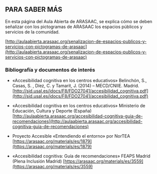 ## PARA SABER MÁS

En esta página del Aula Abierta de ARASAAC, se explica cómo se deben señalizar con los pictogramas de ARASAAC los espacios públicos y servicios de la comunidad.

[http://aulaabierta.arasaac.org/senalizacion-de-espacios-publicos-y-servicios-con-pictogramas-de-arasaac](http://aulaabierta.arasaac.org/senalizacion-de-espacios-publicos-y-servicios-con-pictogramas-de-arasaac)

### Bibliografía y documentos de interés

- «Accesibilidad cognitiva en los centros educativos»
Belinchón, S., Casas, S. , Díez, C. y Tamarit, J. (2014) – MECD/CNIIE. Madrid.
[http://sid.usal.es/idocs/F8/FDO27041/accesibilidad_cognitiva.pdf](http://sid.usal.es/idocs/F8/FDO27041/accesibilidad_cognitiva.pdf)

  
- «Accesibilidad cognitiva en los centros educativos» Ministerio de Educación, Cultura y Deporte (España)
[http://aulaabierta.arasaac.org/accesibilidad-cognitiva-guia-de-recomendaciones](http://aulaabierta.arasaac.org/accesibilidad-cognitiva-guia-de-recomendaciones)

- Proyecto Accesible «Entendiendo el entorno» por NorTEA
[https://arasaac.org/materials/es/1879](https://arasaac.org/materials/es/1879)

- «Accesibilidad cognitiva: Guía de recomendaciones» FEAPS Madrid (Plena Inclusión Madrid)
[https://arasaac.org/materials/es/3559](https://arasaac.org/materials/es/3559)
<!--stackedit_data:
eyJoaXN0b3J5IjpbLTEzOTU2ODE2ODMsLTIwMzgzMTY5NDldfQ
==
-->